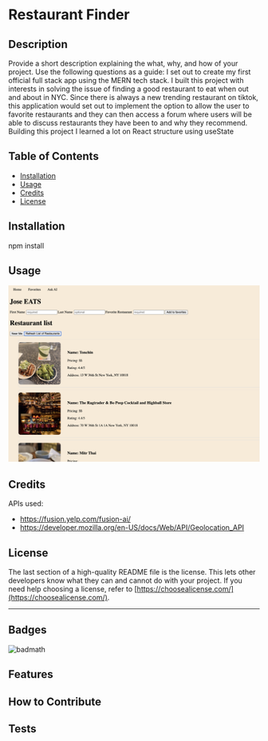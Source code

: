 # Restaurant Finder

## Description

Provide a short description explaining the what, why, and how of your project. Use the following questions as a guide:
I set out to create my first official full stack app using the MERN tech stack. I built this project with interests in solving the issue of finding a good restaurant to eat when out and about in NYC. Since there is always a new trending restaurant on tiktok, this application would set out to implement the option to allow the user to favorite restaurants and they can then access a forum where users will be able to discuss restaurants they have been to and why they recommend. Building this project I learned a lot on React structure using useState

## Table of Contents 
- [Installation](#installation)
- [Usage](#usage)
- [Credits](#credits)
- [License](#license)

## Installation

npm install 

## Usage


 ![alt text](assets/images/restaurantWebpage.png)



## Credits

APIs used:
- https://fusion.yelp.com/fusion-ai/
- https://developer.mozilla.org/en-US/docs/Web/API/Geolocation_API



## License

The last section of a high-quality README file is the license. This lets other developers know what they can and cannot do with your project. If you need help choosing a license, refer to [https://choosealicense.com/](https://choosealicense.com/).

---

## Badges

![badmath](https://img.shields.io/github/languages/top/lernantino/badmath)


## Features



## How to Contribute



## Tests
